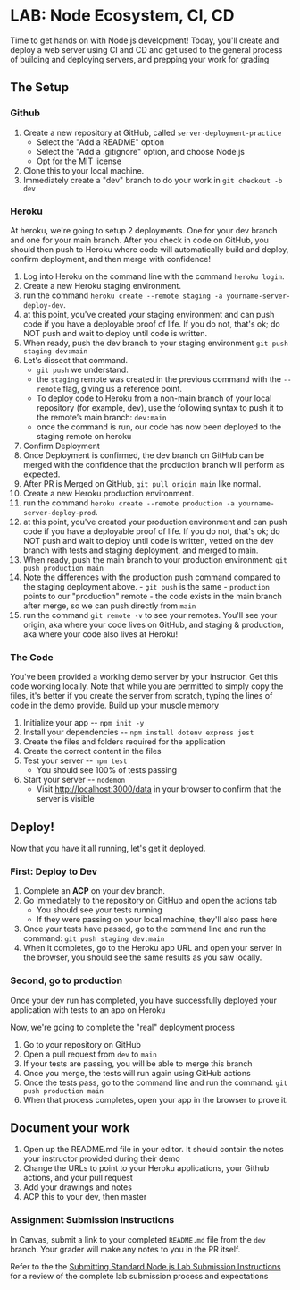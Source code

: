 # LAB: Node Ecosystem, CI, CD

Time to get hands on with Node.js development! Today, you'll create and deploy a web server using CI and CD and get used to the general process of building and deploying servers, and prepping your work for grading

## The Setup

### Github

1. Create a new repository at GitHub, called `server-deployment-practice`
   - Select the "Add a README" option
   - Select the "Add a .gitignore" option, and choose Node.js
   - Opt for the MIT license
1. Clone this to your local machine.
1. Immediately create a "dev" branch to do your work in
   `git checkout -b dev`

### Heroku

At heroku, we're going to setup 2 deployments. One for your dev branch and one for your main branch. After you check in code on GitHub, you should then push to Heroku where code will automatically build and deploy, confirm deployment, and then merge with confidence!
 
1. Log into Heroku on the command line with the command `heroku login`.  
1. Create a new Heroku staging environment. 
  1. run the command `heroku create --remote staging -a yourname-server-deploy-dev`. 
  1. at this point, you've created your staging environment and can push code if you have a deployable proof of life.  If you do not, that's ok; do NOT push and wait to deploy until code is written.
  1. When ready, push the dev branch to your staging environment `git push staging dev:main`
  1. Let's dissect that command.  
     - `git push` we understand.  
     - the `staging` remote was created in the previous command with the `--remote` flag, giving us a reference point. 
     - To deploy code to Heroku from a non-main branch of your local repository (for example, dev), use the following syntax to push it to the remote’s main branch: `dev:main` 
     - once the command is run, our code has now been deployed to the staging remote on heroku
   1. Confirm Deployment
   1. Once Deployment is confirmed, the dev branch on GitHub can be merged with the confidence that the production branch will perform as expected.
1. After PR is Merged on GitHub, `git pull origin main` like normal.
1. Create a new Heroku production environment. 
  1. run the command `heroku create --remote production -a yourname-server-deploy-prod`.
  1. at this point, you've created your production environment and can push code if you have a deployable proof of life.  If you do not, that's ok; do NOT push and wait to deploy until code is written, vetted on the dev branch with tests and staging deployment, and merged to main.
  1. When ready, push the main branch to your production environment: `git push production main`
  1. Note the differences with the production push command compared to the staging deployment above.
    - `git push` is the same
    - `production`  points to our "production" remote
    - the code exists in the main branch after merge, so we can push directly from `main`
1. run the command `git remote -v` to see your remotes.  You'll see your origin, aka where your code lives on GitHub, and staging & production, aka where your code also lives at Heroku!

### The Code

You've been provided a working demo server by your instructor. Get this code working locally. Note that while you are permitted to simply copy the files, it's better if you create the server from scratch, typing the lines of code in the demo provide. Build up your muscle memory

1. Initialize your app -- `npm init -y`
1. Install your dependencies -- `npm install dotenv express jest`
1. Create the files and folders required for the application
1. Create the correct content in the files
1. Test your server -- `npm test`
   - You should see 100% of tests passing
1. Start your server -- `nodemon`
   - Visit <http://localhost:3000/data> in your browser to confirm that the server is visible

## Deploy!

Now that you have it all running, let's get it deployed.

### First: Deploy to Dev

1. Complete an **ACP** on your dev branch.
1. Go immediately to the repository on GitHub and open the actions tab
   - You should see your tests running
   - If they were passing on your local machine, they'll also pass here
1. Once your tests have passed, go to the command line and run the command: `git push staging dev:main`
1. When it completes, go to the Heroku app URL and open your server in the browser, you should see the same results as you saw locally.

### Second, go to production

Once your dev run has completed, you have successfully deployed your application with tests to an app on Heroku

Now, we're going to complete the "real" deployment process

1. Go to your repository on GitHub
1. Open a pull request from `dev` to `main`
1. If your tests are passing, you will be able to merge this branch
1. Once you merge, the tests will run again using GitHub actions
1. Once the tests pass, go to the command line and run the command: `git push production main`
1. When that process completes, open your app in the browser to prove it.

## Document your work

1. Open up the README.md file in your editor. It should contain the notes your instructor provided during their demo
1. Change the URLs to point to your Heroku applications, your Github actions, and your pull request
1. Add your drawings and notes
1. ACP this to your dev, then master

### Assignment Submission Instructions

In Canvas, submit a link to your completed `README.md` file from the `dev` branch.  Your grader will make any notes to you in the PR itself.

 Refer to the the [Submitting Standard Node.js Lab Submission Instructions](../../../reference/submission-instructions/labs/node-apps.md) for a review of the complete lab submission process and expectations
